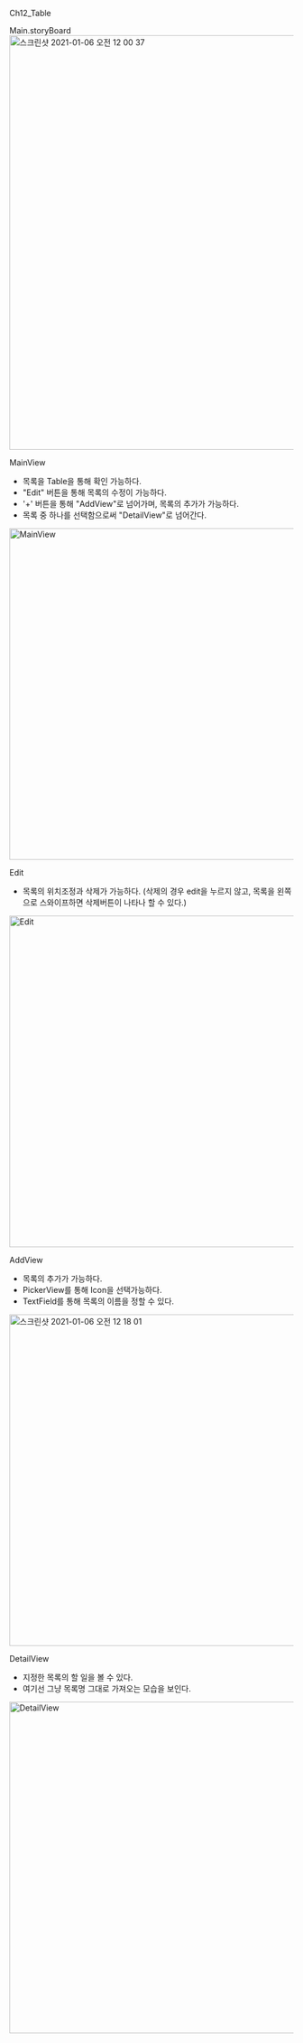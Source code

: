 Ch12_Table

Main.storyBoard
<br/><img width="734" alt="스크린샷 2021-01-06 오전 12 00 37" src="https://user-images.githubusercontent.com/71424672/103662880-cbb04800-4fb3-11eb-9dc7-84be056f68b0.png">

MainView
  - 목록을 Table을 통해 확인 가능하다.
  - "Edit" 버튼을 통해 목록의 수정이 가능하다.
  - '+' 버튼을 통해 "AddView"로 넘어가며, 목록의 추가가 가능하다.
  - 목록 중 하나를 선택함으로써 "DetailView"로 넘어간다.
  <img width="587" alt="MainView" src="https://user-images.githubusercontent.com/71424672/103662771-afaca680-4fb3-11eb-87d4-7be459347e85.png">
 
Edit
  - 목록의 위치조정과 삭제가 가능하다. (삭제의 경우 edit을 누르지 않고, 목록을 왼쪽으로 스와이프하면 삭제버튼이 나타나 할 수 있다.)
  <img width="587" alt="Edit" src="https://user-images.githubusercontent.com/71424672/103662784-b4715a80-4fb3-11eb-94e2-4281a79fbf29.png">

AddView
  - 목록의 추가가 가능하다.
  - PickerView를 통해 Icon을 선택가능하다.
  - TextField를 통해 목록의 이름을 정할 수 있다.
  <img width="587" alt="스크린샷 2021-01-06 오전 12 18 01" src="https://user-images.githubusercontent.com/71424672/103663653-aec84480-4fb4-11eb-9361-743d02ce878c.png">

DetailView
  - 지정한 목록의 할 일을 볼 수 있다.
  - 여기선 그냥 목록명 그대로 가져오는 모습을 보인다.
  <img width="587" alt="DetailView" src="https://user-images.githubusercontent.com/71424672/103662793-b63b1e00-4fb3-11eb-8884-9f0bd438e8fd.png">
